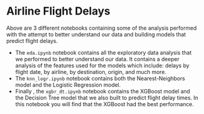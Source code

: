# Airline Flight Delays
Above are 3 different notebooks containing some of the analysis performed with the attempt to better understand our data and building models that predict flight delays. 
- The `eda.ipynb` notebook contains all the exploratory data analysis that we performed to better understand our data. It contains a deeper analysis of the features used for the models which include: delays by flight date, by airline, by destination, origin, and much more.
- The `knn_logr.ipynb` notebook contains both the Nearest-Neighbors model and the Logistic Regression model.
- Finally , the `xgbr_dt.ipynb` notebook contains the XGBoost model and the Decision Tree model that we also built to predict flight delay times. In this notebook you will find that the XGBoost had the best performance. 
